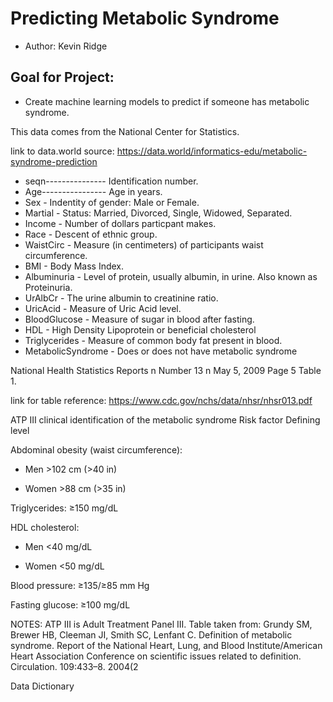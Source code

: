 # Predicting Metabolic Syndrome

- Author: Kevin Ridge

## Goal for Project:
- Create machine learning models to predict if someone has metabolic syndrome.

This data comes from the National Center for Statistics.

link to data.world source: https://data.world/informatics-edu/metabolic-syndrome-prediction

- seqn--------------- Identification number.
- Age---------------- Age in years.
- Sex               - Indentity of gender: Male or Female.
- Martial           - Status: Married, Divorced, Single, Widowed, Separated.
- Income            - Number of dollars particpant makes.
- Race              - Descent of ethnic group.
- WaistCirc         - Measure (in centimeters) of participants waist circumference.
- BMI               - Body Mass Index.
- Albuminuria       - Level of protein, usually albumin, in urine. Also known as Proteinuria.
- UrAlbCr           - The urine albumin to creatinine ratio.
- UricAcid          - Measure of Uric Acid level.
- BloodGlucose      - Measure of sugar in blood after fasting. 
- HDL               - High Density Lipoprotein or beneficial cholesterol
- Triglycerides     - Measure of common body fat present in blood.
- MetabolicSyndrome - Does or does not have metabolic syndrome



National Health Statistics Reports n Number 13 n May 5, 2009 Page 5
Table 1.

link for table reference: https://www.cdc.gov/nchs/data/nhsr/nhsr013.pdf

ATP III clinical identification of the metabolic syndrome
Risk factor Defining level

Abdominal obesity (waist circumference):
 
- Men  >102 cm (>40 in)

- Women  >88 cm (>35 in)
 
Triglycerides: ≥150 mg/dL
 
HDL cholesterol:
 
- Men <40 mg/dL
 
- Women <50 mg/dL
 
Blood pressure: ≥135/≥85 mm Hg
 
Fasting glucose: ≥100 mg/dL
 
NOTES: ATP III is Adult Treatment Panel III. Table taken from: Grundy SM, Brewer HB, Cleeman JI, Smith SC, Lenfant C.
Definition of metabolic syndrome. Report of the National Heart, Lung, and Blood Institute/American Heart Association Conference
on scientific issues related to definition. Circulation. 109:433–8. 2004(2

Data Dictionary
